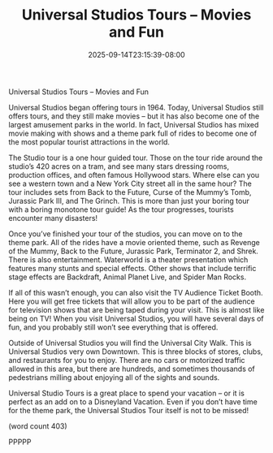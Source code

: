 ﻿---
title: "Universal Studios Tours – Movies and Fun"
date: 2025-09-14T23:15:39-08:00
description: "Universal Studio Tours Tips for Web Success"
featured_image: "/images/Universal Studio Tours.jpg"
tags: ["Universal Studio Tours"]
---

Universal Studios Tours – Movies and Fun

Universal Studios began offering tours in 1964. 
Today, Universal Studios still offers tours, and they 
still make movies – but it has also become one of 
the largest amusement parks in the world. In fact, 
Universal Studios has mixed movie making with 
shows and a theme park full of rides to become 
one of the most popular tourist attractions in the 
world.

The Studio tour is a one hour guided tour. Those on 
the tour ride around the studio’s 420 acres on a 
tram, and see many stars dressing rooms, 
production offices, and often famous Hollywood 
stars. Where else can you see a western town and 
a New York City street all in the same hour? The 
tour includes sets from Back to the Future, Curse 
of the Mummy’s Tomb, Jurassic Park III, and The 
Grinch. This is more than just your boring tour 
with a boring monotone tour guide! As the tour 
progresses, tourists encounter many disasters! 

Once you’ve finished your tour of the studios, you 
can move on to the theme park. All of the rides have 
a movie oriented theme, such as Revenge of the 
Mummy, Back to the Future, Jurassic Park, 
Terminator 2, and Shrek. There is also 
entertainment. Waterworld is a theater presentation 
which features many stunts and special effects. 
Other shows that include terrific stage effects are 
Backdraft, Animal Planet Live, and Spider Man 
Rocks. 

If all of this wasn’t enough, you can also visit the 
TV Audience Ticket Booth. Here you will get free 
tickets that will allow you to be part of the audience 
for television shows that are being taped during your 
visit. This is almost like being on TV! When you visit 
Universal Studios, you will have several days of fun, 
and you probably still won’t see everything that is 
offered.

Outside of Universal Studios you will find the 
Universal City Walk. This is Universal Studios very 
own Downtown. This is three blocks of stores, 
clubs, and restaurants for you to enjoy. There are 
no cars or motorized traffic allowed in this area, but 
there are hundreds, and sometimes thousands of 
pedestrians milling about enjoying all of the sights 
and sounds.

Universal Studio Tours is a great place to spend 
your vacation – or it is perfect as an add on to a 
Disneyland Vacation. Even if you don’t have time for 
the theme park, the Universal Studios Tour itself is 
not to be missed!

(word count 403)

PPPPP

